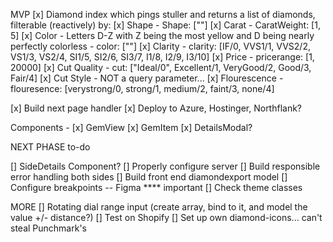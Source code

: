 MVP
[x] Diamond index which pings stuller and returns a list of diamonds, filterable (reactively) by:
  [x] Shape - Shape: [""]
  [x] Carat - CaratWeight: [1, 5]
  [x] Color - Letters D-Z with Z being the most yellow and D being nearly perfectly colorless - color: [""]
  [x] Clarity - clarity: [IF/0, VVS1/1, VVS2/2, VS1/3, VS2/4, SI1/5, SI2/6, SI3/7, I1/8, I2/9, I3/10]
  [x] Price - pricerange: [1, 20000]
  [x] Cut Quality - cut: ["Ideal/0", Excellent/1, VeryGood/2, Good/3, Fair/4]
  [x] Cut Style - NOT a query parameter...
  [x] Flourescence - flouresence: [verystrong/0, strong/1, medium/2, faint/3, none/4]

[x] Build next page handler
[x] Deploy to Azure, Hostinger, Northflank?

Components - 
[x] GemView
[x] GemItem
[x] DetailsModal?


NEXT PHASE to-do

[] SideDetails Component?
[] Properly configure server
[] Build responsible error handling both sides
[] Build front end diamondexport model
[] Configure breakpoints -- Figma **** important
[] Check theme classes

MORE
[] Rotating dial range input (create array, bind to it, and model the value +/- distance?)
[] Test on Shopify
[] Set up own diamond-icons... can't steal Punchmark's
